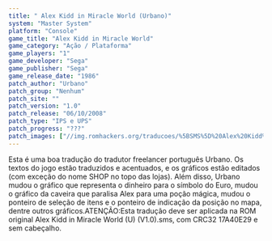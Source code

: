 ```yaml
---
title: " Alex Kidd in Miracle World (Urbano)"
system: "Master System"
platform: "Console"
game_title: "Alex Kidd in Miracle World"
game_category: "Ação / Plataforma"
game_players: "1"
game_developer: "Sega"
game_publisher: "Sega"
game_release_date: "1986"
patch_author: "Urbano"
patch_group: "Nenhum"
patch_site: ""
patch_version: "1.0"
patch_release: "06/10/2008"
patch_type: "IPS e UPS"
patch_progress: "???"
patch_images: ["//img.romhackers.org/traducoes/%5BSMS%5D%20Alex%20Kidd%20in%20Miracle%20World%20-%20Urbano%20-%201.png","//img.romhackers.org/traducoes/%5BSMS%5D%20Alex%20Kidd%20in%20Miracle%20World%20-%20Urbano%20-%202.png","//img.romhackers.org/traducoes/%5BSMS%5D%20Alex%20Kidd%20in%20Miracle%20World%20-%20Urbano%20-%203.png"]
---
```

Esta é uma boa tradução do tradutor freelancer português Urbano. Os textos do jogo estão traduzidos e acentuados, e os gráficos estão editados (com exceção do nome SHOP no topo das lojas). Além disso, Urbano mudou o gráfico que representa o dinheiro para o símbolo do Euro, mudou o gráfico da caveira que paralisa Alex para uma poção mágica, mudou o ponteiro de seleção de itens e o ponteiro de indicação da posição no mapa, dentre outros gráficos.ATENÇÃO:Esta tradução deve ser aplicada na ROM original Alex Kidd in Miracle World (U) (V1.0).sms, com CRC32 17A40E29 e sem cabeçalho.